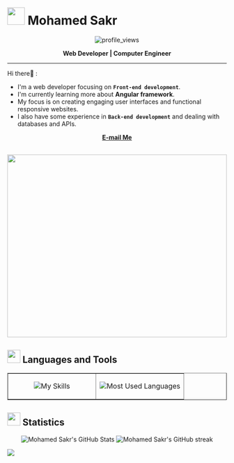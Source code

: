 # <picture><img src = "https://github.com/7oSkaaa/7oSkaaa/blob/main/Images/about_me.gif?raw=true" width = 40px></picture> Mohamed Sakr   


<div align="center">
  
![profile_views](https://komarev.com/ghpvc/?username=sakr2000&color=blue&style=for-the-badge)
  
  **Web Developer | Computer Engineer** 
</div>

***

Hi there👋 :
- I'm a web developer focusing on **`Front-end development`**.
- I'm currently learning more about **Angular framework**.
- My focus is on creating engaging user interfaces and functional responsive websites.
- I also have some experience in **`Back-end development`** and dealing with databases and APIs.

<div align="center">

[**E-mail Me**](https://mail.google.com/mail/?view=cm&source=mailto&to=sakr83117@gmail.com)
</div>
<br>
<picture> <img align="center" src="https://media.giphy.com/media/SWoSkN6DxTszqIKEqv/giphy.gif" width = 100% height=420px></picture>

## <picture> <img src = "https://github.com/7oSkaaa/7oSkaaa/blob/main/Images/Programming_Languages.gif?raw=true" width = 30px></picture>  Languages and Tools 

<table align="center" border="none"><tr border="none">
<td width="50%" align="center">

![My Skills](https://skillicons.dev/icons?i=html,css,js,angular,bootstrap,python,flask,git,java,postman,ts,php,sass,vercel,github&perline=4)
</td>

<td width="50%" align="center">

![Most Used Languages](https://github-readme-stats.anuraghazra1.vercel.app/api/top-langs/?username=sakr2000&theme=dark&hide_border=false&no-bg=true&no-frame=true&langs_count=7)
</td>
</tr>
</table>


## <picture> <img src = "https://github.com/7oSkaaa/7oSkaaa/blob/main/Images/Statistics.gif?raw=true" width = 30px>  </picture> Statistics

<div align="center">
  
![Mohamed Sakr's GitHub Stats](https://github-readme-stats.vercel.app/api?username=sakr2000&hide=stars&count_private=true&show_icons=true&theme=dark&border_radius=20)
![Mohamed Sakr's GitHub streak](https://github-readme-streak-stats.herokuapp.com/?user=sakr2000&theme=dark&hide_border=false)
</div>


<img src="https://user-images.githubusercontent.com/73097560/115834477-dbab4500-a447-11eb-908a-139a6edaec5c.gif">

<!--
**sakr2000/sakr2000** is a ✨ _special_ ✨ repository because its `README.md` (this file) appears on your GitHub profile.

Here are some ideas to get you started:

- 🔭 I’m currently working on ...
- 🌱 I’m currently learning ...
- 👯 I’m looking to collaborate on ...
- 🤔 I’m looking for help with ...
- 💬 Ask me about ...
- 📫 How to reach me: ...
- 😄 Pronouns: ...
- ⚡ Fun fact: ...
-->
